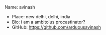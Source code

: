 Name: avinash
- Place: new delhi, delhi, india
- Bio: i am a ambitoius procastinator?
- GitHub: https://github.com/arduousavinash
